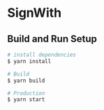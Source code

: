 # SignWith

## Build and Run Setup

```bash
# install dependencies
$ yarn install

# Build
$ yarn build

# Production
$ yarn start
